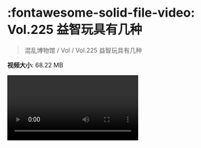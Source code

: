 # :fontawesome-solid-file-video: Vol.225 益智玩具有几种

> 混乱博物馆 / Vol / Vol.225 益智玩具有几种

**视频大小**: 68.22 MB

<div class="video"><video src="https://file.hsyhx.top/archive/混乱博物馆/Vol/Vol.225 益智玩具有几种.mp4" controls preload>🤔 您的浏览器不支持 video 标签</video></div>